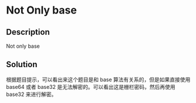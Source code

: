 # Not Only base

## Description

Not only base

## Solution

根据题目提示，可以看出来这个题目是和 base 算法有关系的，但是如果直接使用 base64 或者 base32 是无法解密的。可以看出这是栅栏密码，然后再使用 base32 来进行解密。